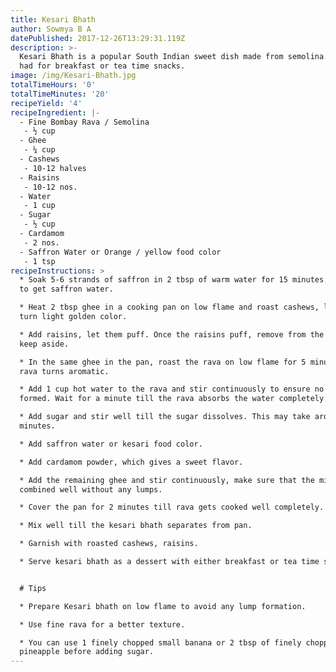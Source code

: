 ```yaml
---
title: Kesari Bhath
author: Sowmya B A
datePublished: 2017-12-26T13:29:31.119Z
description: >-
  Kesari Bhath is a popular South Indian sweet dish made from semolina. Usually
  had for breakfast or tea time snacks.
image: /img/Kesari-Bhath.jpg
totalTimeHours: '0'
totalTimeMinutes: '20'
recipeYield: '4'
recipeIngredient: |-
  - Fine Bombay Rava / Semolina
   - ½ cup
  - Ghee
   - ¼ cup
  - Cashews
   - 10-12 halves
  - Raisins
   - 10-12 nos.
  - Water
   - 1 cup
  - Sugar
   - ½ cup
  - Cardamom
   - 2 nos.
  - Saffron Water or Orange / yellow food color
   - 1 tsp
recipeInstructions: >
  * Soak 5-6 strands of saffron in 2 tbsp of warm water for 15 minutes. Dissolve
  to get saffron water. 

  * Heat 2 tbsp ghee in a cooking pan on low flame and roast cashews, let them
  turn light golden color.

  * Add raisins, let them puff. Once the raisins puff, remove from the pan and
  keep aside.

  * In the same ghee in the pan, roast the rava on low flame for 5 minutes. The
  rava turns aromatic. 

  * Add 1 cup hot water to the rava and stir continuously to ensure no lumps are
  formed. Wait for a minute till the rava absorbs the water completely.

  * Add sugar and stir well till the sugar dissolves. This may take around 2
  minutes.

  * Add saffron water or kesari food color.

  * Add cardamom powder, which gives a sweet flavor.

  * Add the remaining ghee and stir continuously, make sure that the mixture is
  combined well without any lumps.

  * Cover the pan for 2 minutes till rava gets cooked well completely.

  * Mix well till the kesari bhath separates from pan.

  * Garnish with roasted cashews, raisins.

  * Serve kesari bhath as a dessert with either breakfast or tea time snacks.


  # Tips

  * Prepare Kesari bhath on low flame to avoid any lump formation.

  * Use fine rava for a better texture.

  * You can use 1 finely chopped small banana or 2 tbsp of finely chopped
  pineapple before adding sugar.
---
```




